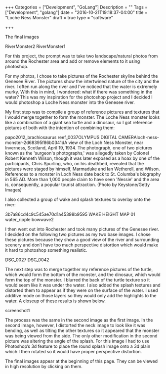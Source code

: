 +++
Categories = ["Development", "GoLang"]
Description = ""
Tags = ["Development", "golang"]
date = "2016-10-21T19:18:37-04:00"
title = "Loche Ness Monster"
draft = true
type = "software"

+++

The final images

RiverMonster2 RiverMonster1

For this project, the prompt was to take two landscape/natural photos from around the Rochester area and add or remove elements to it using photoshop.

For my photos, I chose to take pictures of the Rochester skyline behind the Genesee River. The pictures show the intertwined nature of the city and the river. I often run along the river and I’ve noticed that the water is extremely murky. With this in mind, I wondered: what if there was something in the water? This was my inspiration for the photoshop project and I decided I would photoshop a Loche Ness monster into the Genesee river.

My first step was to compile a group of reference pictures and textures that I would merge together to form the monster. The Loche Ness monster looks like a combination of a giant sea turtle and a dinosaur, so I got reference pictures of both with the intention of combining them:

papo2012_brachiosaurus reef_0037OLYMPUS DIGITAL CAMERAloch-ness-monster-2d68395f86b0341dA view of the Loch Ness Monster, near Inverness, Scotland, April 19, 1934. The photograph, one of two pictures known as the 'surgeon's photographs,' was allegedly taken by Colonel Robert Kenneth Wilson, though it was later exposed as a hoax by one of the participants, Chris Spurling, who, on his deathbed, revealed that the pictures were staged by himself, Marmaduke and Ian Wetherell, and Wilson. References to a monster in Loch Ness date back to St. Columba's biography in 565 AD. More than 1,000 people claim to have seen 'Nessie' and the area is, consequently, a popular tourist attraction. (Photo by Keystone/Getty Images)

I also collected a group of wake and splash textures to overlay onto the river:

3b7a86cd4c9c545ae70d1a45398b9595 WAKE HEIGHT MAP 01 water_ripple bowwave2

I then went out into Rochester and took many pictures of the Genesee river. I decided on the following two pictures as my two base images. I chose these pictures because they show a good view of the river and surrounding scenery and don’t have too much perspective distortion which would make it hard to photoshop something realistic.

DSC_0027 DSC_0042

The next step was to merge together my reference pictures of the turtle, which would form the bottom of the monster, and the dinosaur, which would form the top of the monster. I blurred the back of the turtle texture so it would seem like it was under the water. I also added the splash textures and distorted them to appear as if they were on the surface of the water. I used additive mode on those layers so they would only add the highlights to the water. A closeup of these results is shown below.

screenshot1

The process was the same in the second image as the first image. In the second image, however, I distorted the neck image to look like it was bending, as well as tilting the other textures so it appeared that the monster was being viewed from the side. The only other modification in the second picture was altering the angle of the splash. For this image I had to use Photoshop’s 3d feature to place the round splash image onto a 3d plain which I then rotated so it would have proper perspective distortion.

The final images appear at the beginning of this page. They can be viewed in high resolution by clicking on them.